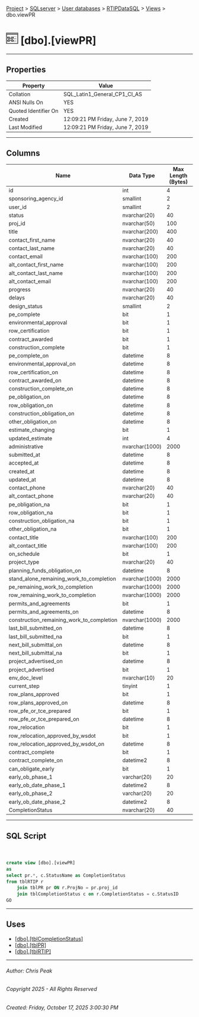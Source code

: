 #### 

[Project](../../../../index.md) > [SQLserver](../../../index.md) > [User databases](../../index.md) > [RTIPDataSQL](../index.md) > [Views](Views.md) > dbo.viewPR

# ![Views](../../../../Images/View32.png) [dbo].[viewPR]

---

## <a name="#properties"></a>Properties

| Property | Value |
|---|---|
| Collation | SQL_Latin1_General_CP1_CI_AS |
| ANSI Nulls On | YES |
| Quoted Identifier On | YES |
| Created | 12:09:21 PM Friday, June 7, 2019 |
| Last Modified | 12:09:21 PM Friday, June 7, 2019 |


---

## <a name="#columns"></a>Columns

| Name | Data Type | Max Length (Bytes) |
|---|---|---|
| id | int | 4 |
| sponsoring_agency_id | smallint | 2 |
| user_id | smallint | 2 |
| status | nvarchar(20) | 40 |
| proj_id | nvarchar(50) | 100 |
| title | nvarchar(200) | 400 |
| contact_first_name | nvarchar(20) | 40 |
| contact_last_name | nvarchar(20) | 40 |
| contact_email | nvarchar(100) | 200 |
| alt_contact_first_name | nvarchar(100) | 200 |
| alt_contact_last_name | nvarchar(100) | 200 |
| alt_contact_email | nvarchar(100) | 200 |
| progress | nvarchar(20) | 40 |
| delays | nvarchar(20) | 40 |
| design_status | smallint | 2 |
| pe_complete | bit | 1 |
| environmental_approval | bit | 1 |
| row_certification | bit | 1 |
| contract_awarded | bit | 1 |
| construction_complete | bit | 1 |
| pe_complete_on | datetime | 8 |
| environmental_approval_on | datetime | 8 |
| row_certification_on | datetime | 8 |
| contract_awarded_on | datetime | 8 |
| construction_complete_on | datetime | 8 |
| pe_obligation_on | datetime | 8 |
| row_obligation_on | datetime | 8 |
| construction_obligation_on | datetime | 8 |
| other_obligation_on | datetime | 8 |
| estimate_changing | bit | 1 |
| updated_estimate | int | 4 |
| administrative | nvarchar(1000) | 2000 |
| submitted_at | datetime | 8 |
| accepted_at | datetime | 8 |
| created_at | datetime | 8 |
| updated_at | datetime | 8 |
| contact_phone | nvarchar(20) | 40 |
| alt_contact_phone | nvarchar(20) | 40 |
| pe_obligation_na | bit | 1 |
| row_obligation_na | bit | 1 |
| construction_obligation_na | bit | 1 |
| other_obligation_na | bit | 1 |
| contact_title | nvarchar(100) | 200 |
| alt_contact_title | nvarchar(100) | 200 |
| on_schedule | bit | 1 |
| project_type | nvarchar(20) | 40 |
| planning_funds_obligation_on | datetime | 8 |
| stand_alone_remaining_work_to_completion | nvarchar(1000) | 2000 |
| pe_remaining_work_to_completion | nvarchar(1000) | 2000 |
| row_remaining_work_to_completion | nvarchar(1000) | 2000 |
| permits_and_agreements | bit | 1 |
| permits_and_agreements_on | datetime | 8 |
| construction_remaining_work_to_completion | nvarchar(1000) | 2000 |
| last_bill_submitted_on | datetime | 8 |
| last_bill_submitted_na | bit | 1 |
| next_bill_submittal_on | datetime | 8 |
| next_bill_submittal_na | bit | 1 |
| project_advertised_on | datetime | 8 |
| project_advertised | bit | 1 |
| env_doc_level | nvarchar(10) | 20 |
| current_step | tinyint | 1 |
| row_plans_approved | bit | 1 |
| row_plans_approved_on | datetime | 8 |
| row_pfe_or_tce_prepared | bit | 1 |
| row_pfe_or_tce_prepared_on | datetime | 8 |
| row_relocation | bit | 1 |
| row_relocation_approved_by_wsdot | bit | 1 |
| row_relocation_approved_by_wsdot_on | datetime | 8 |
| contract_complete | bit | 1 |
| contract_complete_on | datetime2 | 8 |
| can_obligate_early | bit | 1 |
| early_ob_phase_1 | varchar(20) | 20 |
| early_ob_date_phase_1 | datetime2 | 8 |
| early_ob_phase_2 | varchar(20) | 20 |
| early_ob_date_phase_2 | datetime2 | 8 |
| CompletionStatus | nvarchar(20) | 40 |


---

## <a name="#sqlscript"></a>SQL Script

```sql


create view [dbo].[viewPR]
as
select pr.*, c.StatusName as CompletionStatus
from tblRTIP r
	join tblPR pr ON r.ProjNo = pr.proj_id
	join tblCompletionStatus c on r.CompletionStatus = c.StatusID
GO

```


---

## <a name="#uses"></a>Uses

* [[dbo].[tblCompletionStatus]](../Tables/dbo_tblCompletionStatus.md)
* [[dbo].[tblPR]](../Tables/dbo_tblPR.md)
* [[dbo].[tblRTIP]](../Tables/dbo_tblRTIP.md)


---

###### Author:  Chris Peak

###### Copyright 2025 - All Rights Reserved

###### Created: Friday, October 17, 2025 3:00:30 PM

